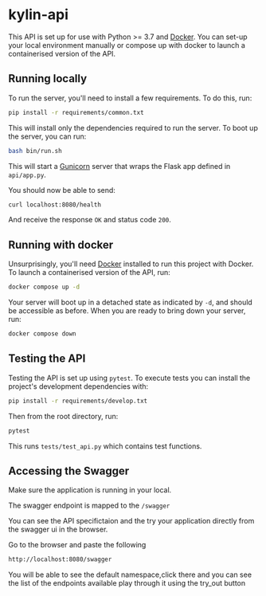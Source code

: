 # kylin-api

This API is set up for use with Python >= 3.7 and [Docker](https://www.docker.com/). You can set-up your local environment manually or compose up with docker to launch a containerised version of the API.

## Running locally

To run the server, you'll need to install a few requirements. To do this, run:

```bash
pip install -r requirements/common.txt
```

This will install only the dependencies required to run the server. To boot up the server, you can run:

```bash
bash bin/run.sh
```

This will start a [Gunicorn](https://gunicorn.org/) server that wraps the Flask app defined in `api/app.py`. 

You should now be able to send:

```bash
curl localhost:8080/health
```

And receive the response `OK` and status code `200`. 

## Running with docker

Unsurprisingly, you'll need [Docker](https://www.docker.com/products/docker-desktop) 
installed to run this project with Docker. To launch a containerised version of the API, run:
```bash
docker compose up -d
```

Your server will boot up in a detached state as indicated by `-d`, and should be accessible as before. When you are ready to bring down your server, run:

```bash
docker compose down
```

## Testing the API

Testing the API is set up using `pytest`. To execute tests you can install the project's development dependencies with:

```bash
pip install -r requirements/develop.txt
```
Then from the root directory, run:
```bash
pytest
```
This runs `tests/test_api.py` which contains test functions.

## Accessing the Swagger 
Make sure the application is running in your local. 

The swagger endpoint is mapped to the `/swagger`

You can see the API specifictaion and the try your application directly from the swagger ui in the browser.

Go to the browser and paste the following

```bash
http://localhost:8080/swagger
```

You will be able to see the default namespace,click there and you can see the list of the endpoints available
play through it using the try_out button




